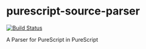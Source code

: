 # purescript-source-parser

[![Build Status](https://travis-ci.com/joneshf/purescript-source-parser.svg?branch=master)](https://travis-ci.com/joneshf/purescript-source-parser)

A Parser for PureScript in PureScript
